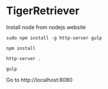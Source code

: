 # TigerRetriever

Install node from nodejs website

```
sudo npm install -g http-server gulp
```

```
npm install
```

```
http-server .
```
```
gulp
```


Go to http://localhost:8080